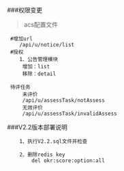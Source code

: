 ###权限变更
> acs配置文件  

````
 #增加url
    /api/u/notice/list
 #授权 
    1、公告管理模块
     增加：list
     移除：detail
     
 待评任务
     未评价
     /api/u/assessTask/notAssess
     无效评价
     /api/u/assessTask/invalidAssess

````

###V2.2版本部署说明
```
    1、执行V2.2.sql文件并检查
       
    2、删除redis key
        del okr:score:option:all
```